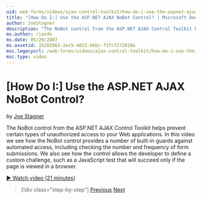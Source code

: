 ```yaml
---
uid: web-forms/videos/ajax-control-toolkit/how-do-i-use-the-aspnet-ajax-nobot-control
title: "[How Do I:] Use the ASP.NET AJAX NoBot Control? | Microsoft Docs"
author: JoeStagner
description: "The NoBot control from the ASP.NET AJAX Control Toolkit helps prevent certain types of unauthorized access to your Web applications. In this video we see how..."
ms.author: riande
ms.date: 05/29/2007
ms.assetid: 15282963-2ec5-4013-b6bc-f1fcf272818e
msc.legacyurl: /web-forms/videos/ajax-control-toolkit/how-do-i-use-the-aspnet-ajax-nobot-control
msc.type: video
---
```

[How Do I:] Use the ASP.NET AJAX NoBot Control?
====================
by [Joe Stagner](https://github.com/JoeStagner)

The NoBot control from the ASP.NET AJAX Control Toolkit helps prevent certain types of unauthorized access to your Web applications. In this video we see how the NoBot control provides a number of built-in guards against automated access, including checking the number and frequency of form submissions. We also see how the control allows the developer to define a custom challenge, such as a JavaScript test that will succeed only if the page is viewed in a browser.

[&#9654; Watch video (21 minutes)](https://channel9.msdn.com/Blogs/ASP-NET-Site-Videos/how-do-i-use-the-aspnet-ajax-nobot-control)

> [!div class="step-by-step"]
> [Previous](how-do-i-use-the-aspnet-ajax-mutuallyexclusive-checkbox-extender.md)
> [Next](how-do-i-use-the-aspnet-ajax-listsearch-extender.md)
